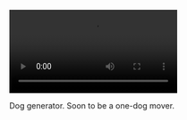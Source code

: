 ![](https://db-feed.s3.amazonaws.com/legacy/dogs-1510194836976.mp4)

Dog generator. Soon to be a one-dog mover.
